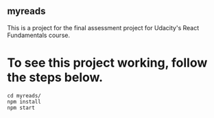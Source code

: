 ## myreads

This is a project for the final assessment project for Udacity's React Fundamentals course.

# To see this project working, follow the steps below.

```
cd myreads/
npm install
npm start
```
